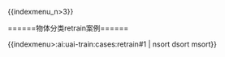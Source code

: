 {{indexmenu_n>3}}

======物体分类retrain案例======

{{indexmenu>:ai:uai-train:cases:retrain#1 | nsort dsort msort}}
